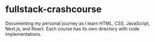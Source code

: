 # fullstack-crashcourse
Documenting my personal journey as I learn HTML, CSS, JavaScript, Next.js, and React. Each course has its own directory with code implementations.
